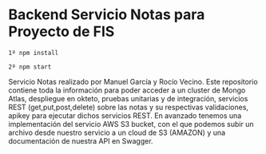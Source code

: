 # Backend Servicio Notas para Proyecto de FIS

```
1º npm install
```

```
2º npm start
```
Servicio Notas realizado por Manuel García y Rocío Vecino. Este repositorio contiene toda la información para poder acceder a un cluster de Mongo Atlas,
despliegue en okteto, pruebas unitarias y de integración, servicios REST (get,put,post,delete) sobre las notas y su respectivas validaciones, apikey para ejecutar dichos servicios REST.
En avanzado tenemos una implementación del servicio AWS S3 bucket, con el que podemos subir un archivo desde nuestro servicio a un cloud de S3 (AMAZON) y una documentación de nuestra API en Swagger.